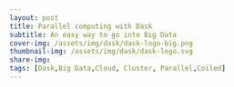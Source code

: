 ```yaml
---
layout: post
title: Parallel computing with Dask
subtitle: An easy way to go into Big Data
cover-img: /assets/img/dask/dask-logo-big.png
thumbnail-img: /assets/img/dask/dask-logo.svg
share-img:
tags: [Dask,Big Data,Cloud, Cluster, Parallel,Coiled]
---
```


